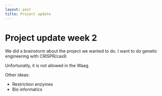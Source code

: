 ```yaml
---
layout: post
title: Project update
---
```


# Project update week 2

We did a brainstorm about the project we wanted to do.
I want to do genetic engineering with CRISPR/cas9.

Unfortunatly, it is not allowed in the Waag.

Other ideas:
* Restriction enzymes
* Bio informatics
